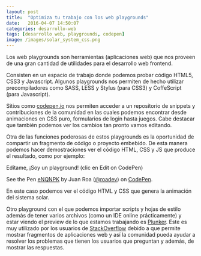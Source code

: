 ```yaml
---
layout: post
title:  "Optimiza tu trabajo con los web playgrounds"
date:   2016-04-07 14:50:07
categories: desarrollo-web
tags: [desarrollo web, playgrounds, codepen]
image: /images/solar_system_css.png
---
```


Los web playgrounds son herramientas (aplicaciones web) que nos proveen de una gran cantidad de utilidades para el desarrollo web frontend.

Consisten en un espacio de trabajo donde podemos probar código HTML5, CSS3 y Javascript. Algunos playgrounds nos permiten de hecho utilizar precompiladores como SASS, LESS y Stylus (para CSS3) y CoffeScript (para Javascript).

Sitios como [codepen.io](http://codepen.io) nos permiten acceder a un repositorio de snippets y contribuciones de la comunidad en las cuales podemos encontrar desde animaciones en CSS puro, formularios de login hasta juegos.
Cabe destacar que también podemos ver los cambios tan pronto vamos editando.

Otra de las funciones poderosas de estos playgrounds es la oportunidad de compartir un fragmento de código o proyecto embebido. De esta manera podemos hacer demostraciones ver el código HTML, CSS y JS que produce el resultado, como por ejemplo:

Edítame, ¡Soy un playground! (clic en Edit on CodePen)

<p data-height="400" data-theme-id="18605" data-slug-hash="eNQNPK" data-default-tab="result" data-user="roadev" class="codepen">See the Pen <a href="http://codepen.io/roadev/pen/eNQNPK/">eNQNPK</a> by Juan Roa (<a href="http://codepen.io/roadev">@roadev</a>) on <a href="http://codepen.io">CodePen</a>.</p>
<script async src="//assets.codepen.io/assets/embed/ei.js"></script>

En este caso podemos ver el código HTML y CSS que genera la animación del sistema solar.

Otro playground con el que podemos importar scripts y hojas de estilo además de tener varios archivos (como un IDE online prácticamente) y estar viendo el preview de lo que estamos trabajando es [Plunker](plnkr.co/edit). Este es muy utilizado por los usuarios de [StackOverflow](http://stackoverflow.com) debido a que permite mostrar fragmentos de aplicaciones web y así la comunidad pueda ayudar a resolver los problemas que tienen los usuarios que preguntan y además, de mostrar las respuestas.
